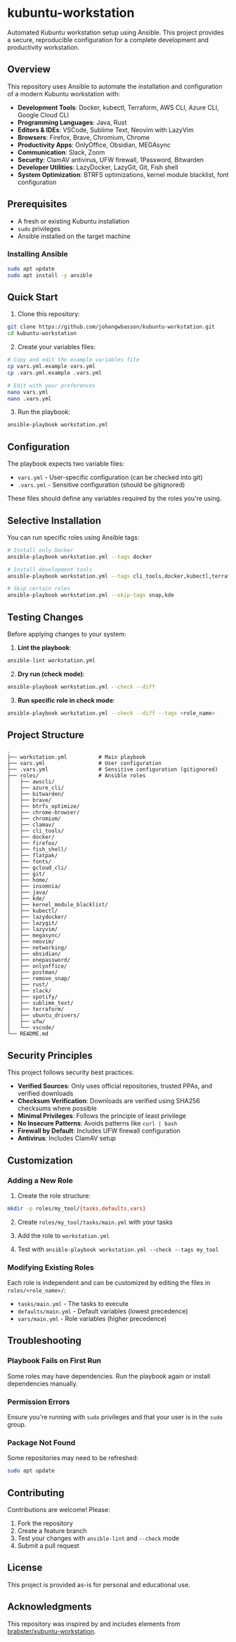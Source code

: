 # kubuntu-workstation

Automated Kubuntu workstation setup using Ansible. This project provides a secure, reproducible configuration for a complete development and productivity workstation.

## Overview

This repository uses Ansible to automate the installation and configuration of a modern Kubuntu workstation with:

- **Development Tools**: Docker, kubectl, Terraform, AWS CLI, Azure CLI, Google Cloud CLI
- **Programming Languages**: Java, Rust
- **Editors & IDEs**: VSCode, Sublime Text, Neovim with LazyVim
- **Browsers**: Firefox, Brave, Chromium, Chrome
- **Productivity Apps**: OnlyOffice, Obsidian, MEGAsync
- **Communication**: Slack, Zoom
- **Security**: ClamAV antivirus, UFW firewall, 1Password, Bitwarden
- **Developer Utilities**: LazyDocker, LazyGit, Git, Fish shell
- **System Optimization**: BTRFS optimizations, kernel module blacklist, font configuration

## Prerequisites

- A fresh or existing Kubuntu installation
- `sudo` privileges
- Ansible installed on the target machine

### Installing Ansible

```bash
sudo apt update
sudo apt install -y ansible
```

## Quick Start

1. Clone this repository:

```bash
git clone https://github.com/johangwbasson/kubuntu-workstation.git
cd kubuntu-workstation
```

2. Create your variables files:

```bash
# Copy and edit the example variables file
cp vars.yml.example vars.yml
cp .vars.yml.example .vars.yml

# Edit with your preferences
nano vars.yml
nano .vars.yml
```

3. Run the playbook:

```bash
ansible-playbook workstation.yml
```

## Configuration

The playbook expects two variable files:

- `vars.yml` - User-specific configuration (can be checked into git)
- `.vars.yml` - Sensitive configuration (should be gitignored)

These files should define any variables required by the roles you're using.

## Selective Installation

You can run specific roles using Ansible tags:

```bash
# Install only Docker
ansible-playbook workstation.yml --tags docker

# Install development tools
ansible-playbook workstation.yml --tags cli_tools,docker,kubectl,terraform

# Skip certain roles
ansible-playbook workstation.yml --skip-tags snap,kde
```

## Testing Changes

Before applying changes to your system:

1. **Lint the playbook**:
```bash
ansible-lint workstation.yml
```

2. **Dry run (check mode)**:
```bash
ansible-playbook workstation.yml --check --diff
```

3. **Run specific role in check mode**:
```bash
ansible-playbook workstation.yml --check --diff --tags <role_name>
```

## Project Structure

```
.
├── workstation.yml          # Main playbook
├── vars.yml                 # User configuration
├── .vars.yml                # Sensitive configuration (gitignored)
├── roles/                   # Ansible roles
│   ├── awscli/
│   ├── azure_cli/
│   ├── bitwarden/
│   ├── brave/
│   ├── btrfs_optimize/
│   ├── chrome-browser/
│   ├── chromium/
│   ├── clamav/
│   ├── cli_tools/
│   ├── docker/
│   ├── firefox/
│   ├── fish_shell/
│   ├── flatpak/
│   ├── fonts/
│   ├── gcloud_cli/
│   ├── git/
│   ├── home/
│   ├── insomnia/
│   ├── java/
│   ├── kde/
│   ├── kernel_module_blacklist/
│   ├── kubectl/
│   ├── lazydocker/
│   ├── lazygit/
│   ├── lazyvim/
│   ├── megasync/
│   ├── neovim/
│   ├── networking/
│   ├── obsidian/
│   ├── onepassword/
│   ├── onlyoffice/
│   ├── postman/
│   ├── remove_snap/
│   ├── rust/
│   ├── slack/
│   ├── spotify/
│   ├── sublime_text/
│   ├── terraform/
│   ├── ubuntu_drivers/
│   ├── ufw/
│   └── vscode/
└── README.md
```

## Security Principles

This project follows security best practices:

- **Verified Sources**: Only uses official repositories, trusted PPAs, and verified downloads
- **Checksum Verification**: Downloads are verified using SHA256 checksums where possible
- **Minimal Privileges**: Follows the principle of least privilege
- **No Insecure Patterns**: Avoids patterns like `curl | bash`
- **Firewall by Default**: Includes UFW firewall configuration
- **Antivirus**: Includes ClamAV setup

## Customization

### Adding a New Role

1. Create the role structure:
```bash
mkdir -p roles/my_tool/{tasks,defaults,vars}
```

2. Create `roles/my_tool/tasks/main.yml` with your tasks

3. Add the role to `workstation.yml`

4. Test with `ansible-playbook workstation.yml --check --tags my_tool`

### Modifying Existing Roles

Each role is independent and can be customized by editing the files in `roles/<role_name>/`:

- `tasks/main.yml` - The tasks to execute
- `defaults/main.yml` - Default variables (lowest precedence)
- `vars/main.yml` - Role variables (higher precedence)

## Troubleshooting

### Playbook Fails on First Run

Some roles may have dependencies. Run the playbook again or install dependencies manually.

### Permission Errors

Ensure you're running with `sudo` privileges and that your user is in the `sudo` group.

### Package Not Found

Some repositories may need to be refreshed:
```bash
sudo apt update
```

## Contributing

Contributions are welcome! Please:

1. Fork the repository
2. Create a feature branch
3. Test your changes with `ansible-lint` and `--check` mode
4. Submit a pull request

## License

This project is provided as-is for personal and educational use.

## Acknowledgments

This repository was inspired by and includes elements from [brabster/xubuntu-workstation](https://github.com/brabster/xubuntu-workstation/tree/main).

